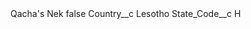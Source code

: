 <?xml version="1.0" encoding="UTF-8"?>
<CustomMetadata xmlns="http://soap.sforce.com/2006/04/metadata" xmlns:xsi="http://www.w3.org/2001/XMLSchema-instance" xmlns:xsd="http://www.w3.org/2001/XMLSchema">
    <label>Qacha&apos;s Nek</label>
    <protected>false</protected>
    <values>
        <field>Country__c</field>
        <value xsi:type="xsd:string">Lesotho</value>
    </values>
    <values>
        <field>State_Code__c</field>
        <value xsi:type="xsd:string">H</value>
    </values>
</CustomMetadata>
